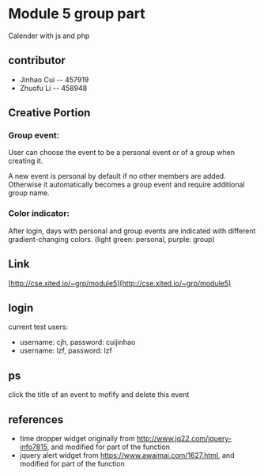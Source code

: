 # Module 5 group part #
Calender with js and php
## contributor ##
 - Jinhao Cui -- 457919
 - Zhuofu Li  -- 458948

## Creative Portion ##
### Group event:

 User can choose the event to be a personal event or of a group when creating it.

 A new event is personal by default if no other members are added. Otherwise it automatically becomes a group event and require additional group name.

### Color indicator:

After login, days with personal and group events are indicated with different gradient-changing colors.
(light green: personal, purple: group)

## Link
[http://cse.xited.io/~grp/module5](http://cse.xited.io/~grp/module5)

## login
current test users:

 - username: cjh, password: cuijinhao
 - username: lzf, password: lzf

## ps
click the title of an event to mofify and delete this event

## references
 - time dropper widget originally from http://www.jq22.com/jquery-info7815, and modified for part of the function
 - jquery alert widget from https://www.awaimai.com/1627.html, and modified for part of the function
